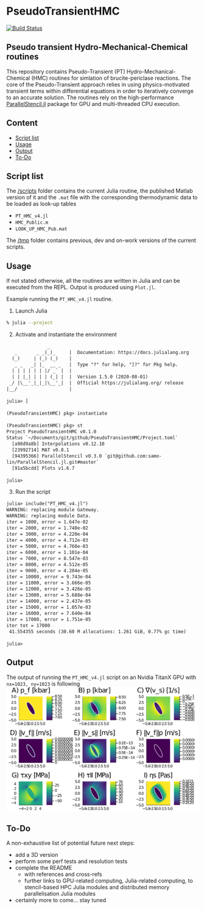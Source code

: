 # PseudoTransientHMC

[![Build Status](https://travis-ci.com/luraess/PseudoTransientHMC.jl.svg?branch=master)](https://travis-ci.com/luraess/PseudoTransientHMC.jl)

## Pseudo transient Hydro-Mechanical-Chemical routines
This repository contains Pseudo-Transient (PT) Hydro-Mechanical-Chemical (HMC) routines for simlation of brucite-periclase reactions. The core of the Pseudo-Transient approach relies in using physics-motivated transient terms within differential equations in order to iteratively converge to an accurate solution. The routines rely on the high-performance [ParallelStencil.jl](#https://github.com/samo-lin/ParallelStencil.jl) package for GPU and multi-threaded CPU execution.


## Content
* [Script list](#script-list)
* [Usage](#usage)
* [Output](#output)
* [To-Do](#to-do)


## Script list
The [/scripts](/scripts/) folder contains the current Julia routine, the published Matlab version of it and the `.mat` file with the corresponding thermodynamic data to be loaded as look-up tables
- `PT_HMC_v4.jl`
- `HMC_Public.m`
- `LOOK_UP_HMC_Pub.mat`

The [/tmp](/tmp/) folder contains previous, dev and on-work versions of the current scripts.

## Usage
If not stated otherwise, all the routines are written in Julia and can be executed from the REPL. Output is produced using `Plot.jl`.

Example running the `PT_HMC_v4.jl` routine.

1. Launch Julia
```sh
% julia --project
```
2. Activate and instantiate the environment
```julia-repl
               _
   _       _ _(_)_     |  Documentation: https://docs.julialang.org
  (_)     | (_) (_)    |
   _ _   _| |_  __ _   |  Type "?" for help, "]?" for Pkg help.
  | | | | | | |/ _` |  |
  | | |_| | | | (_| |  |  Version 1.5.0 (2020-08-01)
 _/ |\__'_|_|_|\__'_|  |  Official https://julialang.org/ release
|__/                   |

julia> ]

(PseudoTransientHMC) pkg> instantiate

(PseudoTransientHMC) pkg> st
Project PseudoTransientHMC v0.1.0
Status `~/Documents/git/github/PseudoTransientHMC/Project.toml`
  [a98d9a8b] Interpolations v0.12.10
  [23992714] MAT v0.8.1
  [94395366] ParallelStencil v0.3.0 `git@github.com:samo-lin/ParallelStencil.jl.git#master`
  [91a5bcdd] Plots v1.6.7

julia> 
```
3. Run the script
```julia-repl
julia> include("PT_HMC_v4.jl")
WARNING: replacing module Gateway.
WARNING: replacing module Data.
iter = 1000, error = 1.647e-02 
iter = 2000, error = 1.740e-02 
iter = 3000, error = 4.220e-04 
iter = 4000, error = 4.712e-03 
iter = 5000, error = 4.760e-03 
iter = 6000, error = 1.101e-04 
iter = 7000, error = 8.547e-03 
iter = 8000, error = 4.512e-05 
iter = 9000, error = 4.204e-05 
iter = 10000, error = 9.743e-04 
iter = 11000, error = 3.666e-05 
iter = 12000, error = 3.426e-05 
iter = 13000, error = 5.688e-04 
iter = 14000, error = 2.437e-05 
iter = 15000, error = 1.057e-03 
iter = 16000, error = 7.640e-04 
iter = 17000, error = 1.751e-05 
iter tot = 17000
 41.554355 seconds (30.60 M allocations: 1.261 GiB, 0.77% gc time)

julia> 
```

## Output
The output of running the `PT_HMC_v4.jl` script on an Nvidia TitanX GPU with `nx=1023, ny=1023` is following
![PT-HMC code predicting brucite-periclase reaction](docs/PT_HMC_1024x1024.png)


## To-Do
A non-exhaustive list of potential future next steps:
- add a 3D version
- perform some perf tests and resolution tests
- complete the README
  - with references and cross-refs
  - further links to GPU-related computing, Julia-related computing, to stencil-based HPC Julia modules and distributed memory parallelisation Julia modules
- certainly more to come... stay tuned
